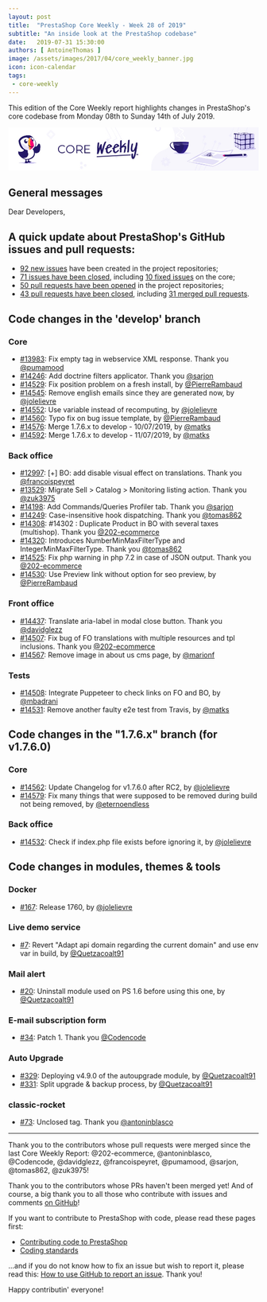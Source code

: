 ```yaml
---
layout: post
title:  "PrestaShop Core Weekly - Week 28 of 2019"
subtitle: "An inside look at the PrestaShop codebase"
date:   2019-07-31 15:30:00
authors: [ AntoineThomas ]
image: /assets/images/2017/04/core_weekly_banner.jpg
icon: icon-calendar
tags:
 - core-weekly
---
```


This edition of the Core Weekly report highlights changes in PrestaShop's core codebase from Monday 08th to Sunday 14th of July 2019.

![Core Weekly banner](/assets/images/2018/12/banner-core-weekly.jpg)


## General messages

Dear Developers,




## A quick update about PrestaShop's GitHub issues and pull requests:

- [92 new issues](https://github.com/search?q=org%3APrestaShop+is%3Apublic++-repo%3Aprestashop%2Fprestashop.github.io++is%3Aissue+created%3A2019-07-08..2019-07-14) have been created in the project repositories;
- [71 issues have been closed](https://github.com/search?q=org%3APrestaShop+is%3Apublic++-repo%3Aprestashop%2Fprestashop.github.io++is%3Aissue+closed%3A2019-07-08..2019-07-14), including [10 fixed issues](https://github.com/search?q=org%3APrestaShop+is%3Apublic++-repo%3Aprestashop%2Fprestashop.github.io++is%3Aissue+label%3Afixed+closed%3A2019-07-08..2019-07-14) on the core;
- [50 pull requests have been opened](https://github.com/search?q=org%3APrestaShop+is%3Apublic++-repo%3Aprestashop%2Fprestashop.github.io++is%3Apr+created%3A2019-07-08..2019-07-14) in the project repositories;
- [43 pull requests have been closed](https://github.com/search?q=org%3APrestaShop+is%3Apublic++-repo%3Aprestashop%2Fprestashop.github.io++is%3Apr+closed%3A2019-07-08..2019-07-14), including [31 merged pull requests](https://github.com/search?q=org%3APrestaShop+is%3Apublic++-repo%3Aprestashop%2Fprestashop.github.io++is%3Apr+merged%3A2019-07-08..2019-07-14).


## Code changes in the 'develop' branch

### Core

* [#13983](https://github.com/PrestaShop/PrestaShop/pull/13983): Fix empty tag in webservice XML response. Thank you [@pumamood](https://github.com/pumamood)
* [#14246](https://github.com/PrestaShop/PrestaShop/pull/14246): Add doctrine filters applicator. Thank you [@sarjon](https://github.com/sarjon)
* [#14529](https://github.com/PrestaShop/PrestaShop/pull/14529): Fix position problem on a fresh install, by [@PierreRambaud](https://github.com/PierreRambaud)
* [#14545](https://github.com/PrestaShop/PrestaShop/pull/14545): Remove english emails since they are generated now, by [@jolelievre](https://github.com/jolelievre)
* [#14552](https://github.com/PrestaShop/PrestaShop/pull/14552): Use variable instead of recomputing, by [@jolelievre](https://github.com/jolelievre)
* [#14560](https://github.com/PrestaShop/PrestaShop/pull/14560): Typo fix on bug issue template, by [@PierreRambaud](https://github.com/PierreRambaud)
* [#14576](https://github.com/PrestaShop/PrestaShop/pull/14576): Merge 1.7.6.x to develop - 10/07/2019, by [@matks](https://github.com/matks)
* [#14592](https://github.com/PrestaShop/PrestaShop/pull/14592): Merge 1.7.6.x to develop - 11/07/2019, by [@matks](https://github.com/matks)


### Back office

* [#12997](https://github.com/PrestaShop/PrestaShop/pull/12997): [+] BO: add disable visual effect on translations. Thank you [@francoispeyret](https://github.com/francoispeyret)
* [#13529](https://github.com/PrestaShop/PrestaShop/pull/13529): Migrate Sell > Catalog > Monitoring listing action. Thank you [@zuk3975](https://github.com/zuk3975)
* [#14198](https://github.com/PrestaShop/PrestaShop/pull/14198): Add Commands/Queries Profiler tab. Thank you [@sarjon](https://github.com/sarjon)
* [#14249](https://github.com/PrestaShop/PrestaShop/pull/14249): Case-insensitive hook dispatching. Thank you [@tomas862](https://github.com/tomas862)
* [#14308](https://github.com/PrestaShop/PrestaShop/pull/14308): #14302 : Duplicate Product in BO with several taxes (multishop). Thank you [@202-ecommerce](https://github.com/202-ecommerce)
* [#14320](https://github.com/PrestaShop/PrestaShop/pull/14320): Introduces NumberMinMaxFilterType and IntegerMinMaxFilterType. Thank you [@tomas862](https://github.com/tomas862)
* [#14525](https://github.com/PrestaShop/PrestaShop/pull/14525): Fix php warning in php 7.2 in case of JSON output. Thank you [@202-ecommerce](https://github.com/202-ecommerce)
* [#14530](https://github.com/PrestaShop/PrestaShop/pull/14530): Use Preview link without  option for seo preview, by [@PierreRambaud](https://github.com/PierreRambaud)


### Front office

* [#14437](https://github.com/PrestaShop/PrestaShop/pull/14437): Translate aria-label in modal close button. Thank you [@davidglezz](https://github.com/davidglezz)
* [#14507](https://github.com/PrestaShop/PrestaShop/pull/14507): Fix bug of FO translations with multiple resources and tpl inclusions. Thank you [@202-ecommerce](https://github.com/202-ecommerce)
* [#14567](https://github.com/PrestaShop/PrestaShop/pull/14567): Remove image in about us cms page, by [@marionf](https://github.com/marionf)


### Tests

* [#14508](https://github.com/PrestaShop/PrestaShop/pull/14508): Integrate Puppeteer to check links on FO and BO, by [@mbadrani](https://github.com/mbadrani)
* [#14531](https://github.com/PrestaShop/PrestaShop/pull/14531): Remove another faulty e2e test from Travis, by [@matks](https://github.com/matks)


## Code changes in the "1.7.6.x" branch (for v1.7.6.0)

### Core

* [#14562](https://github.com/PrestaShop/PrestaShop/pull/14562): Update Changelog for v1.7.6.0 after RC2, by [@jolelievre](https://github.com/jolelievre)
* [#14579](https://github.com/PrestaShop/PrestaShop/pull/14579): Fix many things that were supposed to be removed during build not being removed, by [@eternoendless](https://github.com/eternoendless)


### Back office

* [#14532](https://github.com/PrestaShop/PrestaShop/pull/14532): Check if index.php file exists before ignoring it, by [@jolelievre](https://github.com/jolelievre)


## Code changes in modules, themes & tools

### Docker

* [#167](https://github.com/PrestaShop/docker/pull/167): Release 1760, by [@jolelievre](https://github.com/jolelievre)


### Live demo service

* [#7](https://github.com/PrestaShop/live-demo-devices/pull/7): Revert "Adapt api domain regarding the current domain" and use env var in build, by [@Quetzacoalt91](https://github.com/Quetzacoalt91)


### Mail alert

* [#20](https://github.com/PrestaShop/ps_emailalerts/pull/20): Uninstall module used on PS 1.6 before using this one, by [@Quetzacoalt91](https://github.com/Quetzacoalt91)


### E-mail subscription form

* [#34](https://github.com/PrestaShop/ps_emailsubscription/pull/34): Patch 1. Thank you [@Codencode](https://github.com/Codencode)


### Auto Upgrade

* [#329](https://github.com/PrestaShop/autoupgrade/pull/329): Deploying v4.9.0 of the autoupgrade module, by [@Quetzacoalt91](https://github.com/Quetzacoalt91)
* [#331](https://github.com/PrestaShop/autoupgrade/pull/331): Split upgrade & backup process, by [@Quetzacoalt91](https://github.com/Quetzacoalt91)


### classic-rocket

* [#73](https://github.com/PrestaShop/classic-rocket/pull/73): Unclosed tag. Thank you [@antoninblasco](https://github.com/antoninblasco)


<hr />

Thank you to the contributors whose pull requests were merged since the last Core Weekly Report: @202-ecommerce, @antoninblasco, @Codencode, @davidglezz, @francoispeyret, @pumamood, @sarjon, @tomas862, @zuk3975!

Thank you to the contributors whose PRs haven't been merged yet! And of course, a big thank you to all those who contribute with issues and comments [on GitHub](https://github.com/PrestaShop/PrestaShop)!

If you want to contribute to PrestaShop with code, please read these pages first:

 * [Contributing code to PrestaShop](https://devdocs.prestashop.com/1.7/contribute/contribution-guidelines/)
 * [Coding standards](https://devdocs.prestashop.com/1.7/development/coding-standards/)

...and if you do not know how to fix an issue but wish to report it, please read this: [How to use GitHub to report an issue](https://devdocs.prestashop.com/1.7/contribute/contribute-reporting-issues/). Thank you!

Happy contributin' everyone!
